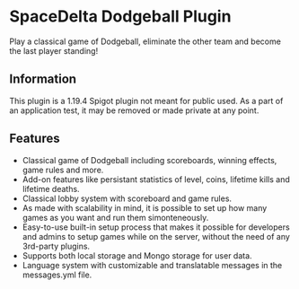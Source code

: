 # SpaceDelta Dodgeball Plugin
Play a classical game of Dodgeball, eliminate the other team and become the last player standing!

## Information
This plugin is a 1.19.4 Spigot plugin not meant for public used. As a part of an application test, it may be removed or made private at any point.

## Features
- Classical game of Dodgeball including scoreboards, winning effects, game rules and more.
- Add-on features like persistant statistics of level, coins, lifetime kills and lifetime deaths.
- Classical lobby system with scoreboard and game rules.
- As made with scalability in mind, it is possible to set up how many games as you want and run them simonteneously.
- Easy-to-use built-in setup process that makes it possible for developers and admins to setup games while on the server, without the need of any 3rd-party plugins.
- Supports both local storage and Mongo storage for user data.
- Language system with customizable and translatable messages in the messages.yml file.
